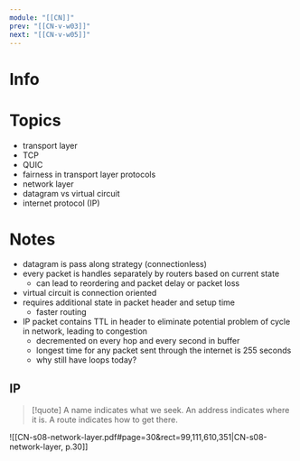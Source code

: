 ```yaml
---
module: "[[CN]]"
prev: "[[CN-v-w03]]"
next: "[[CN-v-w05]]"
---
```


# Info


# Topics
- transport layer
- TCP
- QUIC
- fairness in transport layer protocols
- network layer
- datagram vs virtual circuit
- internet protocol (IP)


# Notes
- datagram is pass along strategy (connectionless)
- every packet is handles separately by routers based on current state
	- can lead to reordering and packet delay or packet loss
- virtual circuit is connection oriented
- requires additional state in packet header and setup time
	- faster routing
- IP packet contains TTL in header to eliminate potential problem of cycle in network, leading to congestion
	- decremented on every hop and every second in buffer
	- longest time for any packet sent through the internet is 255 seconds
	- why still have loops today?


## IP
> [!quote] A name indicates what we seek. An address indicates where it is. A route indicates how to get there.


![[CN-s08-network-layer.pdf#page=30&rect=99,111,610,351|CN-s08-network-layer, p.30]]